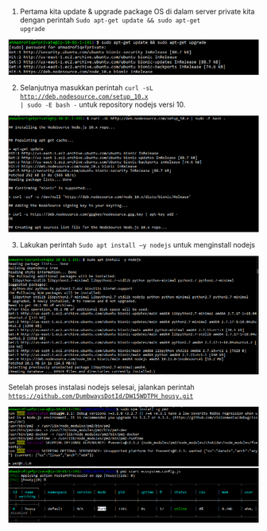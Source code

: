 1. Pertama kita update & upgrade package OS di dalam server private kita dengan perintah <code>Sudo apt-get update && sudo apt-get upgrade</code>

<img src="/week1/assets2/19.png">

2. Selanjutnya masukkan perintah <code>curl -sL http://deb.nodesource.com/setup_10.x | sudo -E bash -</code> untuk repository
nodejs versi 10.

<img src="/week1/assets2/20.png">

3. Lakukan perintah <code>Sudo apt install –y nodejs</code> untuk menginstall nodejs

<img src="/week1/assets2/21.png">

Setelah proses instalasi nodejs selesai, jalankan perintah <code>https://github.com/DumbwaysDotId/DW15WDTPH_housy.git</code>


<img src="/week1/assets2/22.png">

<img src="/week1/assets2/23.png">
